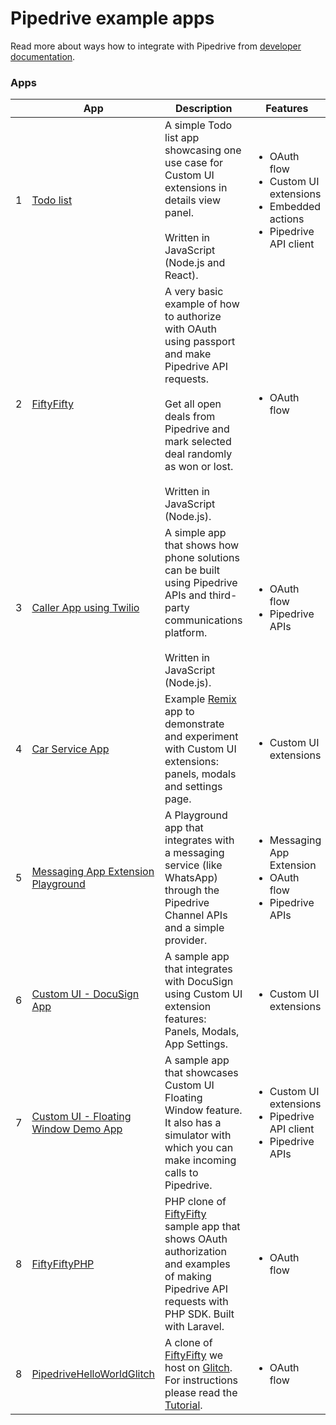 # Pipedrive example apps

Read more about ways how to integrate with Pipedrive from [developer documentation](https://pipedrive.readme.io/docs).

### Apps

|     | App                                                                          | Description                                                                                                                                                                                                                                        | Features                                                                                                        |
| --- |------------------------------------------------------------------------------|----------------------------------------------------------------------------------------------------------------------------------------------------------------------------------------------------------------------------------------------------| --------------------------------------------------------------------------------------------------------------- |
| 1   | [Todo list](/apps/todo)                                                      | A simple Todo list app showcasing one use case for Custom UI extensions in details view panel.<br/><br/>Written in JavaScript (Node.js and React).                                                                                                 | <ul><li>OAuth flow</li><li>Custom UI extensions</li><li>Embedded actions</li><li>Pipedrive API client</li></ul> |
| 2   | [FiftyFifty](https://github.com/pipedrive/FiftyFifty)                        | A very basic example of how to authorize with OAuth using passport and make Pipedrive API requests.<br/><br />Get all open deals from Pipedrive and mark selected deal randomly as won or lost.<br/><br/>Written in JavaScript (Node.js).          | <ul><li>OAuth flow</li></ul>                                                                                    |
| 3   | [Caller App using Twilio](/apps/caller)                                      | A simple app that shows how phone solutions can be built using Pipedrive APIs and third-party communications platform.<br/><br/>Written in JavaScript (Node.js).                                                                                   | <ul><li>OAuth flow</li><li>Pipedrive APIs</li></ul>                                                             |
| 4   | [Car Service App](/apps/remix-cars-service)                                  | Example [Remix](https://remix.run) app to demonstrate and experiment with Custom UI extensions: panels, modals and settings page.                                                                                                                  | <ul><li>Custom UI extensions</li></ul>                                                                          |
| 5   | [Messaging App Extension Playground](/apps/messaging-app-extn-playground)    | A Playground app that integrates with a messaging service (like WhatsApp) through the Pipedrive Channel APIs and a simple provider.                                                                                                                | <ul><li>Messaging App Extension</li><li>OAuth flow</li><li>Pipedrive APIs</li></ul>                             |
| 6   | [Custom UI - DocuSign App](/apps/custom-ui-app-docusign)                     | A sample app that integrates with DocuSign using Custom UI extension features: Panels, Modals, App Settings.                                                                                                                                       | <ul><li>Custom UI extensions</li></ul>                                                                          |
| 7   | [Custom UI - Floating Window Demo App](/apps/custom-ui-floating-window-demo) | A sample app that showcases Custom UI Floating Window feature. It also has a simulator with which you can make incoming calls to Pipedrive.                                                                                                        | <ul><li>Custom UI extensions</li><li>Pipedrive API client</li><li>Pipedrive APIs</li></ul>                      |
| 8   | [FiftyFiftyPHP](/apps/fifty-fifty-php)                                       | PHP clone of [FiftyFifty](https://github.com/pipedrive/FiftyFifty) sample app that shows OAuth authorization and examples of making Pipedrive API requests with PHP SDK. Built with Laravel.                                                       | <ul><li>OAuth flow</li></ul>                                                                                    |
| 8   | [PipedriveHelloWorldGlitch](/apps/fifty-fifty-php)                           | A clone of [FiftyFifty](https://github.com/pipedrive/FiftyFifty) we host on [Glitch](https://glitch.com/edit/#!/remix/pipedrive-hello-world). For instructions please read the [Tutorial](https://developers.pipedrive.com/tutorials/build-your-first-pipedrive-hello-world-app?). | <ul><li>OAuth flow</li></ul>                                                                                    |